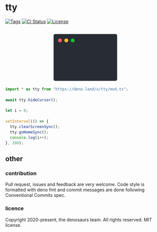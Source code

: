 # tty

[![Tags](https://img.shields.io/github/release/denosaurs/tty)](https://github.com/denosaurs/tty/releases)
[![CI Status](https://img.shields.io/github/workflow/status/denosaurs/tty/check)](https://github.com/denosaurs/tty/actions)
[![License](https://img.shields.io/github/license/denosaurs/tty)](https://github.com/denosaurs/tty/blob/master/LICENSE)

<p align="center">
	<br>
	<img src="assets/example.svg" width="200">
	<br>
</p>


```typescript
import * as tty from "https://deno.land/x/tty/mod.ts";

await tty.hideCursor();

let i = 0;

setInterval(() => {
  tty.clearScreenSync();
  tty.goHomeSync();
  console.log(i++);
}, 200);
```

## other

### contribution

Pull request, issues and feedback are very welcome. Code style is formatted with deno fmt and commit messages are done following Conventional Commits spec.

### licence

Copyright 2020-present, the denosaurs team. All rights reserved. MIT license.
